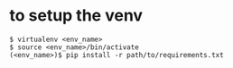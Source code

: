 # to setup the venv

```/bash
$ virtualenv <env_name>
$ source <env_name>/bin/activate
(<env_name>)$ pip install -r path/to/requirements.txt
```
